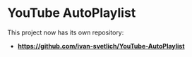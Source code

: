 # YouTube AutoPlaylist
This project now has its own repository:
  * **https://github.com/ivan-svetlich/YouTube-AutoPlaylist**
